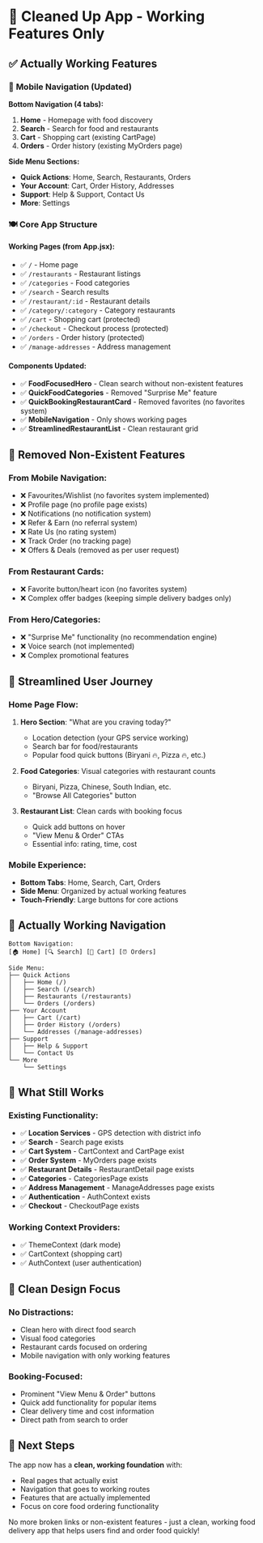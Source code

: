 # 🧹 Cleaned Up App - Working Features Only

## ✅ **Actually Working Features**

### 📱 **Mobile Navigation (Updated)**
**Bottom Navigation (4 tabs):**
1. **Home** - Homepage with food discovery
2. **Search** - Search for food and restaurants  
3. **Cart** - Shopping cart (existing CartPage)
4. **Orders** - Order history (existing MyOrders page)

**Side Menu Sections:**
- **Quick Actions**: Home, Search, Restaurants, Orders
- **Your Account**: Cart, Order History, Addresses
- **Support**: Help & Support, Contact Us
- **More**: Settings

### 🍽️ **Core App Structure**

#### **Working Pages (from App.jsx):**
- ✅ `/` - Home page
- ✅ `/restaurants` - Restaurant listings
- ✅ `/categories` - Food categories
- ✅ `/search` - Search results
- ✅ `/restaurant/:id` - Restaurant details
- ✅ `/category/:category` - Category restaurants
- ✅ `/cart` - Shopping cart (protected)
- ✅ `/checkout` - Checkout process (protected)
- ✅ `/orders` - Order history (protected)
- ✅ `/manage-addresses` - Address management

#### **Components Updated:**
- ✅ **FoodFocusedHero** - Clean search without non-existent features
- ✅ **QuickFoodCategories** - Removed "Surprise Me" feature
- ✅ **QuickBookingRestaurantCard** - Removed favorites (no favorites system)
- ✅ **MobileNavigation** - Only shows working pages
- ✅ **StreamlinedRestaurantList** - Clean restaurant grid

## 🚫 **Removed Non-Existent Features**

### **From Mobile Navigation:**
- ❌ Favourites/Wishlist (no favorites system implemented)
- ❌ Profile page (no profile page exists)
- ❌ Notifications (no notification system)
- ❌ Refer & Earn (no referral system)
- ❌ Rate Us (no rating system)
- ❌ Track Order (no tracking page)
- ❌ Offers & Deals (removed as per user request)

### **From Restaurant Cards:**
- ❌ Favorite button/heart icon (no favorites system)
- ❌ Complex offer badges (keeping simple delivery badges only)

### **From Hero/Categories:**
- ❌ "Surprise Me" functionality (no recommendation engine)
- ❌ Voice search (not implemented)
- ❌ Complex promotional features

## 🎯 **Streamlined User Journey**

### **Home Page Flow:**
1. **Hero Section**: "What are you craving today?"
   - Location detection (your GPS service working)
   - Search bar for food/restaurants
   - Popular food quick buttons (Biryani 🔥, Pizza 🔥, etc.)

2. **Food Categories**: Visual categories with restaurant counts
   - Biryani, Pizza, Chinese, South Indian, etc.
   - "Browse All Categories" button

3. **Restaurant List**: Clean cards with booking focus
   - Quick add buttons on hover
   - "View Menu & Order" CTAs
   - Essential info: rating, time, cost

### **Mobile Experience:**
- **Bottom Tabs**: Home, Search, Cart, Orders
- **Side Menu**: Organized by actual working features
- **Touch-Friendly**: Large buttons for core actions

## 📱 **Actually Working Navigation**

```
Bottom Navigation:
[🏠 Home] [🔍 Search] [🛒 Cart] [⏰ Orders]

Side Menu:
├── Quick Actions
│   ├── Home (/)
│   ├── Search (/search)  
│   ├── Restaurants (/restaurants)
│   └── Orders (/orders)
├── Your Account
│   ├── Cart (/cart)
│   ├── Order History (/orders)
│   └── Addresses (/manage-addresses)
├── Support
│   ├── Help & Support
│   └── Contact Us
└── More
    └── Settings
```

## 🔧 **What Still Works**

### **Existing Functionality:**
- ✅ **Location Services** - GPS detection with district info
- ✅ **Search** - Search page exists
- ✅ **Cart System** - CartContext and CartPage exist
- ✅ **Order System** - MyOrders page exists  
- ✅ **Restaurant Details** - RestaurantDetail page exists
- ✅ **Categories** - CategoriesPage exists
- ✅ **Address Management** - ManageAddresses page exists
- ✅ **Authentication** - AuthContext exists
- ✅ **Checkout** - CheckoutPage exists

### **Working Context Providers:**
- ✅ ThemeContext (dark mode)
- ✅ CartContext (shopping cart)
- ✅ AuthContext (user authentication)

## 🎨 **Clean Design Focus**

### **No Distractions:**
- Clean hero with direct food search
- Visual food categories
- Restaurant cards focused on ordering
- Mobile navigation with only working features

### **Booking-Focused:**
- Prominent "View Menu & Order" buttons
- Quick add functionality for popular items
- Clear delivery time and cost information
- Direct path from search to order

## 🚀 **Next Steps**

The app now has a **clean, working foundation** with:
- Real pages that actually exist
- Navigation that goes to working routes
- Features that are actually implemented
- Focus on core food ordering functionality

No more broken links or non-existent features - just a clean, working food delivery app that helps users find and order food quickly!

